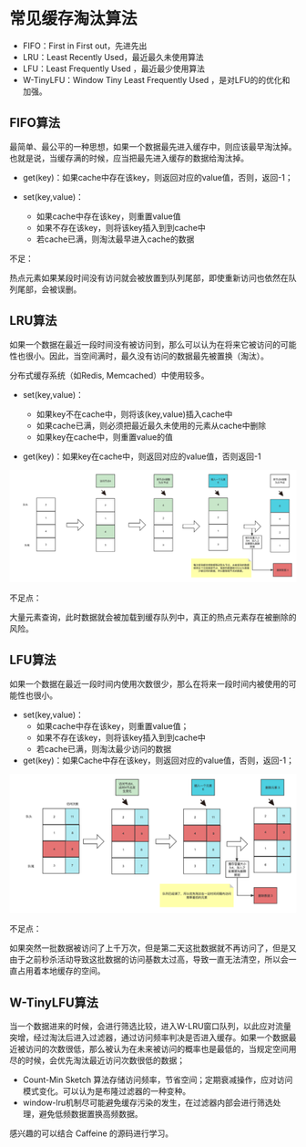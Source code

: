 # 常见缓存淘汰算法

- FIFO：First in First out，先进先出
- LRU：Least Recently Used，最近最久未使用算法
- LFU：Least Frequently Used ，最近最少使用算法
- W-TinyLFU：Window Tiny Least Frequently Used ，是对LFU的的优化和加强。

## FIFO算法

最简单、最公平的一种思想，如果一个数据最先进入缓存中，则应该最早淘汰掉。也就是说，当缓存满的时候，应当把最先进入缓存的数据给淘汰掉。

- get(key)：如果cache中存在该key，则返回对应的value值，否则，返回-1；

- set(key,value)：
  - 如果cache中存在该key，则重置value值
  - 如果不存在该key，则将该key插入到到cache中
  - 若cache已满，则淘汰最早进入cache的数据

不足：

热点元素如果某段时间没有访问就会被放置到队列尾部，即使重新访问也依然在队列尾部，会被误删。

## LRU算法

如果一个数据在最近一段时间没有被访问到，那么可以认为在将来它被访问的可能性也很小。因此，当空间满时，最久没有访问的数据最先被置换（淘汰）。

分布式缓存系统（如Redis, Memcached）中使用较多。

- set(key,value)：
  - 如果key不在cache中，则将该(key,value)插入cache中
  - 如果cache已满，则必须把最近最久未使用的元素从cache中删除
  - 如果key在cache中，则重置value的值

- get(key)：如果key在cache中，则返回对应的value值，否则返回-1

![image-20230910171944102](image/image-20230910171944102.png)

不足点：

大量元素查询，此时数据就会被加载到缓存队列中，真正的热点元素存在被删除的风险。

## LFU算法

如果一个数据在最近一段时间内使用次数很少，那么在将来一段时间内被使用的可能性也很小。

- set(key,value)：
  - 如果cache中存在该key，则重置value值；
  - 如果不存在该key，则将该key插入到到cache中
  - 若cache已满，则淘汰最少访问的数据
- get(key)：如果Cache中存在该key，则返回对应的value值，否则，返回-1；

![image-20230910172006670](image/image-20230910172006670.png)



不足点：

如果突然一批数据被访问了上千万次，但是第二天这批数据就不再访问了，但是又由于之前秒杀活动导致这批数据的访问基数太过高，导致一直无法清空，所以会一直占用着本地缓存的空间。

## W-TinyLFU算法

当一个数据进来的时候，会进行筛选比较，进入W-LRU窗口队列，以此应对流量突增，经过淘汰后进入过滤器，通过访问频率判决是否进入缓存。如果一个数据最近被访问的次数很低，那么被认为在未来被访问的概率也是最低的，当规定空间用尽的时候，会优先淘汰最近访问次数很低的数据；

- Count-Min Sketch 算法存储访问频率，节省空间；定期衰减操作，应对访问模式变化。可以认为是布隆过滤器的一种变种。
- window-lru机制尽可能避免缓存污染的发生，在过滤器内部会进行筛选处理，避免低频数据置换高频数据。

感兴趣的可以结合 Caffeine 的源码进行学习。